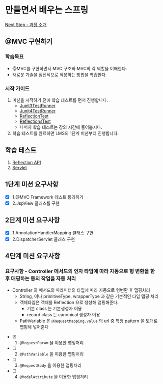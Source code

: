 # 만들면서 배우는 스프링
[Next Step - 과정 소개](https://edu.nextstep.camp/c/4YUvqn9V)

## @MVC 구현하기

### 학습목표
- @MVC를 구현하면서 MVC 구조와 MVC의 각 역할을 이해한다.
- 새로운 기술을 점진적으로 적용하는 방법을 학습한다.

### 시작 가이드
1. 미션을 시작하기 전에 학습 테스트를 먼저 진행합니다.
    - [Junit3TestRunner](study/src/test/java/reflection/Junit3TestRunner.java)
    - [Junit4TestRunner](study/src/test/java/reflection/Junit4TestRunner.java)
    - [ReflectionTest](study/src/test/java/reflection/ReflectionTest.java)
    - [ReflectionsTest](study/src/test/java/reflection/ReflectionsTest.java)
    - 나머지 학습 테스트는 강의 시간에 풀어봅시다.
2. 학습 테스트를 완료하면 LMS의 1단계 미션부터 진행합니다.

## 학습 테스트
1. [Reflection API](study/src/test/java/reflection)
2. [Servlet](study/src/test/java/servlet)

## 1단계 미션 요구사항
- [x] 1.@MVC Framework 테스트 통과하기
- [x] 2.JspView 클래스를 구현

## 2단계 미션 요구사항
- [x] 1.AnnotationHandlerMapping 클래스 구현
- [x] 2.DispatcherServlet 클래스 구현

## 4단계 미션 요구사항
### 요구사항 - Controller 메서드의 인자 타입에 따라 자동으로 형 변환을 한 후 매핑하는 등의 작업을 자동 처리
- Controller 의 메서드의 파라미터의 타입에 따라 자동으로 형변환 후 맵핑처리
   - String, 이나 primitiveType, wrapperType 과 같은 기본적인 타입 맵핑 처리
   - 객체타입은 객체를 Reflection 으로 생성해 맵핑해준다.
      - 기본 class 는 기본생성자 이용
      - record class 는 canonical 생성자 이용
   - PathVariable 은 `@RequestMapping.value` 의 url 중 특정 pattern 을 토대로 맵핑해 넣어준다
- [x] 1. `@RequestParam` 을 이용한 맵핑처리
- [ ] 2. `@PathVariable` 을 이용한 맵핑처리
- [ ] 3. `@RequestBody` 을 이용한 맵핑처리
- [ ] 4. `@ModelAttribute` 을 이용한 맵핑처리